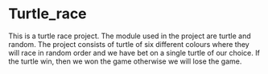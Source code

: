 # Turtle_race
This is a turtle race project. The module used in the project are turtle and random. The project consists of turtle of six different colours where they will race in random order and we have bet on a single turtle of our choice. If the turtle win, then we won the game otherwise we will lose the game.

